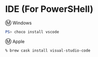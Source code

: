 # IDE (For PowerSHell)

:m: Windows

```powershell
PS> choco install vscode
```

:m: Apple

```zsh
% brew cask install visual-studio-code
```
